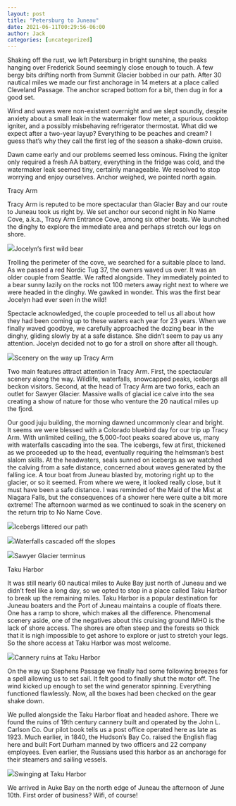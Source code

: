```yaml
---
layout: post
title: "Petersburg to Juneau"
date: 2021-06-11T00:29:56-06:00
author: Jack
categories: [uncategorized]
---
```


Shaking off the rust, we left Petersburg in bright sunshine, the peaks hanging over Frederick Sound seemingly close enough to touch. A few bergy bits drifting north from Summit Glacier bobbed in our path. After 30 nautical miles we made our first anchorage in 14 meters at a place called Cleveland Passage. The anchor scraped bottom for a bit, then dug in for a good set.

Wind and waves were non-existent overnight and we slept soundly, despite anxiety about a small leak in the watermaker flow meter, a spurious cooktop igniter, and a possibly misbehaving refrigerator thermostat. What did we expect after a two-year layup? Everything to be peaches and cream? I guess that’s why they call the first leg of the season a shake-down cruise.

Dawn came early and our problems seemed less ominous. Fixing the igniter only required a fresh AA battery, everything in the fridge was cold, and the watermaker leak seemed tiny, certainly manageable. We resolved to stop worrying and enjoy ourselves. Anchor weighed, we pointed north again.

Tracy Arm

Tracy Arm is reputed to be more spectacular than Glacier Bay and our route to Juneau took us right by. We set anchor our second night in No Name Cove, a.k.a., Tracy Arm Entrance Cove, among six other boats. We launched the dinghy to explore the immediate area and perhaps stretch our legs on shore.

[![](http://windleblo.com/wp-content/uploads/2021/06/IMG_9078-2-1024x859.jpg)](/wp-content/uploads/2021/06/IMG_9078-2.jpg)Jocelyn’s first wild bear

Trolling the perimeter of the cove, we searched for a suitable place to land. As we passed a red Nordic Tug 37, the owners waved us over. It was an older couple from Seattle. We rafted alongside. They immediately pointed to a bear sunny lazily on the rocks not 100 meters away right next to where we were headed in the dinghy. We gawked in wonder. This was the first bear Jocelyn had ever seen in the wild!

Spectacle acknowledged, the couple proceeded to tell us all about how they had been coming up to these waters each year for 23 years. When we finally waved goodbye, we carefully approached the dozing bear in the dinghy, gliding slowly by at a safe distance. She didn’t seem to pay us any attention. Jocelyn decided not to go for a stroll on shore after all though.

[![](http://windleblo.com/wp-content/uploads/2021/06/IMG_9089-768x1024.jpg)](/wp-content/uploads/2021/06/IMG_9089-scaled.jpg)Scenery on the way up Tracy Arm

Two main features attract attention in Tracy Arm. First, the spectacular scenery along the way. Wildlife, waterfalls, snowcapped peaks, icebergs all beckon visitors. Second, at the head of Tracy Arm are two forks, each an outlet for Sawyer Glacier. Massive walls of glacial ice calve into the sea creating a show of nature for those who venture the 20 nautical miles up the fjord.

Our good juju building, the morning dawned uncommonly clear and bright. It seems we were blessed with a Colorado bluebird day for our trip up Tracy Arm. With unlimited ceiling, the 5,000-foot peaks soared above us, many with waterfalls cascading into the sea. The icebergs, few at first, thickened as we proceeded up to the head, eventually requiring the helmsman’s best slalom skills. At the headwaters, seals sunned on icebergs as we watched the calving from a safe distance, concerned about waves generated by the falling ice. A tour boat from Juneau blasted by, motoring right up to the glacier, or so it seemed. From where we were, it looked really close, but it must have been a safe distance. I was reminded of the Maid of the Mist at Niagara Falls, but the consequences of a shower here were quite a bit more extreme! The afternoon warmed as we continued to soak in the scenery on the return trip to No Name Cove.

[![](http://windleblo.com/wp-content/uploads/2021/06/IMG_9129-1024x768.jpg)](/wp-content/uploads/2021/06/IMG_9129-scaled.jpg)Icebergs littered our path

[![](http://windleblo.com/wp-content/uploads/2021/06/IMG_9126-768x1024.jpg)](/wp-content/uploads/2021/06/IMG_9126-scaled.jpg)Waterfalls cascaded off the slopes

[![](http://windleblo.com/wp-content/uploads/2021/06/IMG_9107-1-1024x768.jpg)](/wp-content/uploads/2021/06/IMG_9107-1-scaled.jpg)Sawyer Glacier terminus

Taku Harbor

It was still nearly 60 nautical miles to Auke Bay just north of Juneau and we didn’t feel like a long day, so we opted to stop in a place called Taku Harbor to break up the remaining miles. Taku Harbor is a popular destination for Juneau boaters and the Port of Juneau maintains a couple of floats there. One has a ramp to shore, which makes all the difference. Phenomenal scenery aside, one of the negatives about this cruising ground IMHO is the lack of shore access. The shores are often steep and the forests so thick that it is nigh impossible to get ashore to explore or just to stretch your legs. So the shore access at Taku Harbor was most welcome.

[![](http://windleblo.com/wp-content/uploads/2021/06/IMG_9132-1024x768.jpg)](/wp-content/uploads/2021/06/IMG_9132-scaled.jpg)Cannery ruins at Taku Harbor

On the way up Stephens Passage we finally had some following breezes for a spell allowing us to set sail. It felt good to finally shut the motor off. The wind kicked up enough to set the wind generator spinning. Everything functioned flawlessly. Now, all the boxes had been checked on the gear shake down.

We pulled alongside the Taku Harbor float and headed ashore. There we found the ruins of 19th century cannery built and operated by the John L. Carlson Co. Our pilot book tells us a post office operated here as late as 1923. Much earlier, in 1840, the Hudson’s Bay Co. raised the English flag here and built Fort Durham manned by two officers and 22 company employees. Even earlier, the Russians used this harbor as an anchorage for their steamers and sailing vessels.

[![](http://windleblo.com/wp-content/uploads/2021/06/IMG_9135-768x1024.jpg)](/wp-content/uploads/2021/06/IMG_9135-scaled.jpg)Swinging at Taku Harbor

We arrived in Auke Bay on the north edge of Juneau the afternoon of June 10th. First order of business? Wifi, of course!